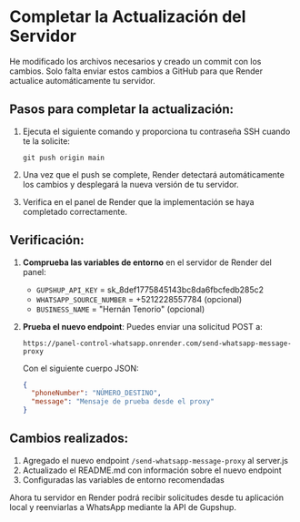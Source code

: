 # Completar la Actualización del Servidor

He modificado los archivos necesarios y creado un commit con los cambios. Solo falta enviar estos cambios a GitHub para que Render actualice automáticamente tu servidor.

## Pasos para completar la actualización:

1. Ejecuta el siguiente comando y proporciona tu contraseña SSH cuando te la solicite:
   ```
   git push origin main
   ```

2. Una vez que el push se complete, Render detectará automáticamente los cambios y desplegará la nueva versión de tu servidor.

3. Verifica en el panel de Render que la implementación se haya completado correctamente.

## Verificación:

1. **Comprueba las variables de entorno** en el servidor de Render del panel:
   - `GUPSHUP_API_KEY` = sk_8def1775845143bc8da6fbcfedb285c2
   - `WHATSAPP_SOURCE_NUMBER` = +5212228557784 (opcional)
   - `BUSINESS_NAME` = "Hernán Tenorio" (opcional)

2. **Prueba el nuevo endpoint**:
   Puedes enviar una solicitud POST a:
   ```
   https://panel-control-whatsapp.onrender.com/send-whatsapp-message-proxy
   ```
   Con el siguiente cuerpo JSON:
   ```json
   {
     "phoneNumber": "NÚMERO_DESTINO",
     "message": "Mensaje de prueba desde el proxy"
   }
   ```

## Cambios realizados:

1. Agregado el nuevo endpoint `/send-whatsapp-message-proxy` al server.js
2. Actualizado el README.md con información sobre el nuevo endpoint
3. Configuradas las variables de entorno recomendadas

Ahora tu servidor en Render podrá recibir solicitudes desde tu aplicación local y reenviarlas a WhatsApp mediante la API de Gupshup. 